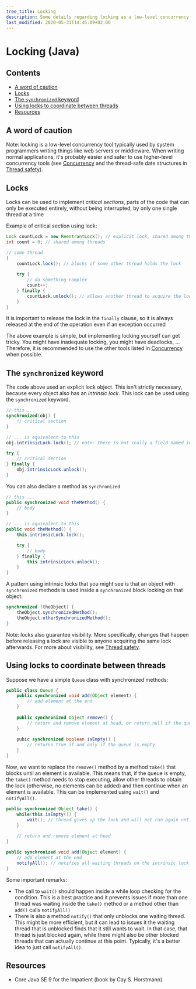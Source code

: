 ```yaml
---
tree_title: Locking
description: Some details regarding locking as a low-level concurrency tool in Java
last_modified: 2020-05-31T14:45:09+02:00
---
```


# Locking (Java)

## Contents

-   [A word of caution](#a-word-of-caution)
-   [Locks](#locks)
-   [The `synchronized` keyword](#the-synchronized-keyword)
-   [Using locks to coordinate between threads](#using-locks-to-coordinate-between-threads)
-   [Resources](#resources)

## A word of caution

Note: locking is a low-level concurrency tool typically used by system programmers writing things like web servers or middleware. When writing normal applications, it's probably easier and safer to use higher-level concurrency tools (see [Concurrency](../Concurrency.md) and the thread-safe date structures in [Thread safety](./Thread-safety.md)).

## Locks

Locks can be used to implement _critical sections_, parts of the code that can only be executed entirely, without being interrupted, by only one single thread at a time

Example of critical section using lock:

```java showLineNumbers
Lock countLock = new ReentrantLock(); // explicit lock, shared among threads
int count = 0; // shared among threads

// some thread
{
    countLock.lock(); // blocks if some other thread holds the lock
    
    try {
        // do something complex
        count++;
    } finally {
        countLock.unlock(); // allows another thread to acquire the lock
    }
}
```

It is important to release the lock in the `finally` clause, so it is always released at the end of the operation even if an exception occurred

The above example is simple, but implementing locking yourself can get tricky. You might have inadequate locking, you might have deadlocks, ... Therefore, it is recommended to use the other tools listed in [Concurrency](../Concurrency.md) when possible.

## The `synchronized` keyword

The code above used an explicit lock object. This isn't strictly necessary, because every object also has an _intrinsic lock_.  This lock can be used using the `synchronized` keyword.

```java showLineNumbers
// this ...
synchronized(obj) {
    // critical section
}

// ... is equivalent to this
obj.intrinsicLock.lock(); // note: there is not really a field named intrinsicLock

try {
    // critical section
} finally {
    obj.intrinsicLock.unlock();
}
```

You can also declare a method as `synchronized`

```java showLineNumbers
// this ...
public synchronized void theMethod() {
    // body
}

// ... is equivalent to this
public void theMethod() {
    this.intrinsicLock.lock();

    try {
        // body
    } finally {
        this.intrinsicLock.unlock();
    }
}
```

A pattern using intrinsic locks that you might see is that an object with `synchronized` methods is used inside a `synchronized` block locking on that object:

```java showLineNumbers
synchronized (theObject) { 
    theObject.synchronizedMethod();
    theObject.otherSynchronizedMethod();
}
```

Note: locks also guarantee visibility. More specifically, changes that happen before releasing a lock are visible to anyone acquiring the same lock afterwards. For more about visibility, see [Thread safety](./Thread-safety.md).

## Using locks to coordinate between threads

Suppose we have a simple `Queue` class with synchronized methods:

```java showLineNumbers
public class Queue {
    public synchronized void add(Object element) {
        // add element at the end
    }
    
    public synchronized Object remove() {
        // return and remove element at head, or return null if the queue is empty
    }
    
    pubic synchronized boolean isEmpty() {
        // returns true if and only if the queue is empty
    }
}
```

Now, we want to replace the `remove()` method by a method `take()` that blocks until an element is available. This means that, if the queue is empty, the `take()` method needs to stop executing, allow other threads to obtain the lock (otherwise, no elements can be added) and then continue when an element is available. This can be implemented using `wait()` and `notifyAll()`.

```java showLineNumbers
public synchronized Object take() {
    while(this.isEmpty()) {
        wait(); // thread gives up the lock and will not run again until it is notified
    }
    
    // return and remove element at head
}

public synchronized void add(Object element) {
    // add element at the end
    notifyAll(); // notifies all waiting threads on the intrinsic lock
}
```

Some important remarks:

-   The call to `wait()` should happen inside a while loop checking for the condition. This is a best practice and it prevents issues if more than one thread was waiting inside the `take()` method or a method other than `add()` calls `notifyAll()`
-   There is also a method `notify()` that only unblocks one waiting thread. This might be more efficient, but it can lead to issues it the waiting thread that is unblocked finds that it still wants to wait. In that case, that thread is just blocked again, while there might also be other blocked threads that can actually continue at this point. Typically, it's a better idea to just call `notifyAll()`.

## Resources

-   Core Java SE 9 for the Impatient (book by Cay S. Horstmann)
